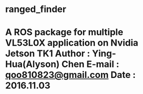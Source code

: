 ranged_finder
====================
A ROS package for multiple VL53L0X application on Nvidia Jetson TK1
   Author : Ying-Hua(Alyson) Chen
   E-mail : qoo810823@gmail.com
   Date   : 2016.11.03
=========
